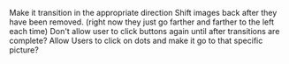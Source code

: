 Make it transition in the appropriate direction
Shift images back after they have been removed. (right now they just go farther and farther to the left each time)
Don't allow user to click buttons again until after transitions are complete?
Allow Users to click on dots and make it go to that specific picture?
